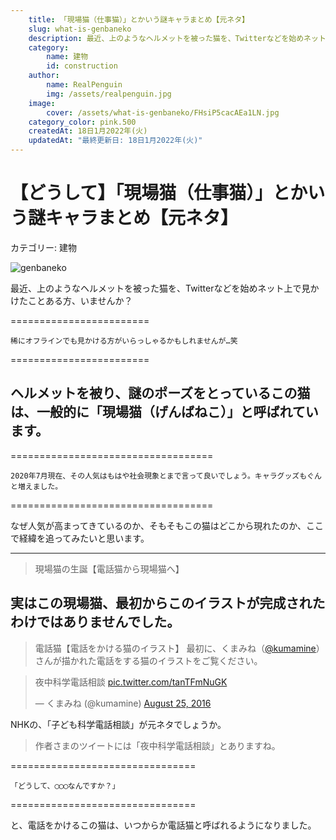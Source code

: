 ```yaml
---
    title: 「現場猫（仕事猫）」とかいう謎キャラまとめ【元ネタ】
    slug: what-is-genbaneko
    description: 最近、上のようなヘルメットを被った猫を、Twitterなどを始めネット上で見かけたことある方、いませんか？
    category: 
        name: 建物
        id: construction
    author:
        name: RealPenguin
        img: /assets/realpenguin.jpg
    image: 
        cover: /assets/what-is-genbaneko/FHsiP5cacAEa1LN.jpg
    category_color: pink.500
    createdAt: 18日1月2022年(火)
    updatedAt: "最終更新日: 18日1月2022年(火)" 
---
```


# 【どうして】「現場猫（仕事猫）」とかいう謎キャラまとめ【元ネタ】
カテゴリー: <category>建物</category>

![genbaneko](/assets/what-is-genbaneko/genbaneko.jpg)



最近、上のようなヘルメットを被った猫を、Twitterなどを始めネット上で見かけたことある方、いませんか？

========================

`稀にオフラインでも見かける方がいらっしゃるかもしれませんが…笑`

========================


## **ヘルメットを被り、謎のポーズをとっているこの猫は、一般的に「現場猫（げんばねこ）」と呼ばれています。**

===================================

`2020年7月現在、その人気はもはや社会現象とまで言って良いでしょう。キャラグッズもぐんと増えました。`

===================================


なぜ人気が高まってきているのか、そもそもこの猫はどこから現れたのか、ここで経緯を追ってみたいと思います。

---------------------
> 現場猫の生誕【電話猫から現場猫へ】

実はこの現場猫、最初からこのイラストが完成されたわけではありませんでした。
---------------------
> 電話猫【電話をかける猫のイラスト】
最初に、くまみね（[@kumamine](https://twitter.com/kumamine)）さんが描かれた電話をする猫のイラストをご覧ください。

<blockquote class="twitter-tweet"><p lang="ja" dir="ltr">夜中科学電話相談 <a href="https://t.co/tanTFmNuGK">pic.twitter.com/tanTFmNuGK</a></p>&mdash; くまみね (@kumamine) <a href="https://twitter.com/kumamine/status/768845690814406656?ref_src=twsrc%5Etfw">August 25, 2016</a></blockquote> <script async src="https://platform.twitter.com/widgets.js" charset="utf-8"></script>

NHKの、「子ども科学電話相談」が元ネタでしょうか。<br />
 > 作者さまのツイートには「夜中科学電話相談」とありますね。

================================

`「どうして、◯◯◯なんですか？」`

================================
<br />

と、電話をかけるこの猫は、いつからか電話猫と呼ばれるようになりました。